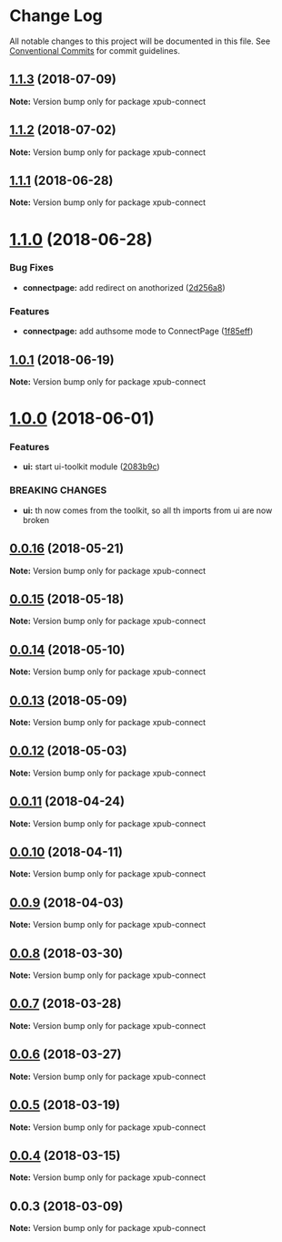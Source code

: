 # Change Log

All notable changes to this project will be documented in this file.
See [Conventional Commits](https://conventionalcommits.org) for commit guidelines.

<a name="1.1.3"></a>
## [1.1.3](https://gitlab.coko.foundation/pubsweet/pubsweet/compare/xpub-connect@1.1.2...xpub-connect@1.1.3) (2018-07-09)




**Note:** Version bump only for package xpub-connect

<a name="1.1.2"></a>
## [1.1.2](https://gitlab.coko.foundation/pubsweet/pubsweet/compare/xpub-connect@1.1.1...xpub-connect@1.1.2) (2018-07-02)




**Note:** Version bump only for package xpub-connect

<a name="1.1.1"></a>
## [1.1.1](https://gitlab.coko.foundation/pubsweet/pubsweet/compare/xpub-connect@1.1.0...xpub-connect@1.1.1) (2018-06-28)




**Note:** Version bump only for package xpub-connect

<a name="1.1.0"></a>
# [1.1.0](https://gitlab.coko.foundation/pubsweet/pubsweet/compare/xpub-connect@1.0.1...xpub-connect@1.1.0) (2018-06-28)


### Bug Fixes

* **connectpage:** add redirect on anothorized ([2d256a8](https://gitlab.coko.foundation/pubsweet/pubsweet/commit/2d256a8))


### Features

* **connectpage:** add authsome mode to ConnectPage ([1f85eff](https://gitlab.coko.foundation/pubsweet/pubsweet/commit/1f85eff))




<a name="1.0.1"></a>
## [1.0.1](https://gitlab.coko.foundation/pubsweet/pubsweet/compare/xpub-connect@1.0.0...xpub-connect@1.0.1) (2018-06-19)




**Note:** Version bump only for package xpub-connect

<a name="1.0.0"></a>
# [1.0.0](https://gitlab.coko.foundation/pubsweet/pubsweet/compare/xpub-connect@0.0.16...xpub-connect@1.0.0) (2018-06-01)


### Features

* **ui:** start ui-toolkit module ([2083b9c](https://gitlab.coko.foundation/pubsweet/pubsweet/commit/2083b9c))


### BREAKING CHANGES

* **ui:** th now comes from the toolkit, so all th imports from ui are now broken




<a name="0.0.16"></a>
## [0.0.16](https://gitlab.coko.foundation/pubsweet/pubsweet/compare/xpub-connect@0.0.15...xpub-connect@0.0.16) (2018-05-21)




**Note:** Version bump only for package xpub-connect

<a name="0.0.15"></a>
## [0.0.15](https://gitlab.coko.foundation/pubsweet/pubsweet/compare/xpub-connect@0.0.14...xpub-connect@0.0.15) (2018-05-18)




**Note:** Version bump only for package xpub-connect

<a name="0.0.14"></a>
## [0.0.14](https://gitlab.coko.foundation/pubsweet/pubsweet/compare/xpub-connect@0.0.13...xpub-connect@0.0.14) (2018-05-10)




**Note:** Version bump only for package xpub-connect

<a name="0.0.13"></a>
## [0.0.13](https://gitlab.coko.foundation/pubsweet/pubsweet/compare/xpub-connect@0.0.12...xpub-connect@0.0.13) (2018-05-09)




**Note:** Version bump only for package xpub-connect

<a name="0.0.12"></a>
## [0.0.12](https://gitlab.coko.foundation/pubsweet/pubsweet/compare/xpub-connect@0.0.11...xpub-connect@0.0.12) (2018-05-03)




**Note:** Version bump only for package xpub-connect

<a name="0.0.11"></a>
## [0.0.11](https://gitlab.coko.foundation/pubsweet/pubsweet/compare/xpub-connect@0.0.10...xpub-connect@0.0.11) (2018-04-24)




**Note:** Version bump only for package xpub-connect

<a name="0.0.10"></a>
## [0.0.10](https://gitlab.coko.foundation/pubsweet/pubsweet/compare/xpub-connect@0.0.9...xpub-connect@0.0.10) (2018-04-11)




**Note:** Version bump only for package xpub-connect

<a name="0.0.9"></a>
## [0.0.9](https://gitlab.coko.foundation/pubsweet/pubsweet/compare/xpub-connect@0.0.8...xpub-connect@0.0.9) (2018-04-03)




**Note:** Version bump only for package xpub-connect

<a name="0.0.8"></a>
## [0.0.8](https://gitlab.coko.foundation/pubsweet/pubsweet/compare/xpub-connect@0.0.7...xpub-connect@0.0.8) (2018-03-30)




**Note:** Version bump only for package xpub-connect

<a name="0.0.7"></a>
## [0.0.7](https://gitlab.coko.foundation/pubsweet/pubsweet/compare/xpub-connect@0.0.6...xpub-connect@0.0.7) (2018-03-28)




**Note:** Version bump only for package xpub-connect

<a name="0.0.6"></a>
## [0.0.6](https://gitlab.coko.foundation/pubsweet/pubsweet/compare/xpub-connect@0.0.5...xpub-connect@0.0.6) (2018-03-27)




**Note:** Version bump only for package xpub-connect

<a name="0.0.5"></a>
## [0.0.5](https://gitlab.coko.foundation/pubsweet/pubsweet/compare/xpub-connect@0.0.4...xpub-connect@0.0.5) (2018-03-19)




**Note:** Version bump only for package xpub-connect

<a name="0.0.4"></a>
## [0.0.4](https://gitlab.coko.foundation/pubsweet/pubsweet/compare/xpub-connect@0.0.3...xpub-connect@0.0.4) (2018-03-15)




**Note:** Version bump only for package xpub-connect

<a name="0.0.3"></a>

## 0.0.3 (2018-03-09)

**Note:** Version bump only for package xpub-connect
